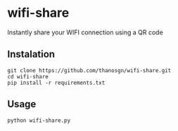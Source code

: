 # wifi-share
Instantly share your WIFI connection using a QR code

## Instalation
```
git clone https://github.com/thanosgn/wifi-share.git
cd wifi-share
pip install -r requirements.txt
```

## Usage
```
python wifi-share.py
```